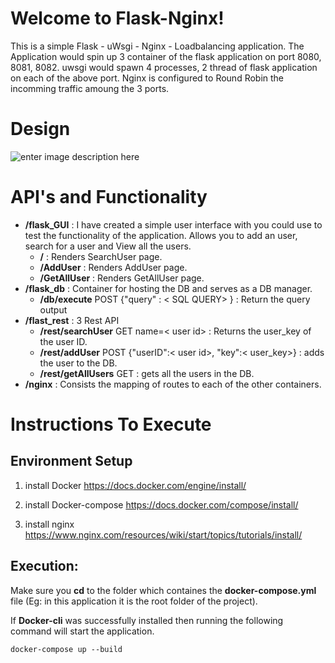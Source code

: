 # Welcome to Flask-Nginx!

This is a simple Flask - uWsgi - Nginx - Loadbalancing application.
The Application would spin up 3 container of the flask application on port 8080, 8081, 8082.
uwsgi would spawn 4 processes, 2 thread of flask application on each of the above port. Nginx is configured to Round Robin the incomming traffic amoung the 3 ports.

# Design

![enter image description here](https://i.ibb.co/QnKjJDH/Pipeline.png)

# API's and Functionality

- **/flask_GUI** : I have created a simple user interface with you could use to test the functionality of the application. Allows you to add an user, search for a user and View all the users.
	- **/** : Renders SearchUser page.
	- **/AddUser** : Renders AddUser page.
	- **/GetAllUser** : Renders GetAllUser page.
- **/flask_db** : Container for hosting the DB and serves as a DB manager.
	- **/db/execute**  POST {"query" : < SQL QUERY> } :  Return the query output
- **/flast_rest** : 3 Rest API
	- **/rest/searchUser** GET name=< user id> : Returns the user_key of the user ID.
	- **/rest/addUser** POST {"userID":< user id>, "key":< user_key>} : adds the user to the DB.
	- **/rest/getAllUsers** GET : gets all the users in the DB.
- **/nginx** : Consists the mapping of routes to each of the other containers.

# Instructions To Execute

## Environment Setup
1. install Docker https://docs.docker.com/engine/install/

2. install Docker-compose https://docs.docker.com/compose/install/

3. install nginx https://www.nginx.com/resources/wiki/start/topics/tutorials/install/
## Execution:

Make sure you **cd** to the folder which containes the **docker-compose.yml** file 
(Eg: in this application it is the root folder of the project).

If **Docker-cli** was successfully installed then running the following command will start the application.

	docker-compose up --build
